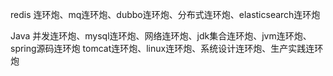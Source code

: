 redis 连环炮、mq连环炮、dubbo连环炮、分布式连环炮、elasticsearch连环炮

Java 并发连环炮、mysql连环炮、网络连环炮、jdk集合连环炮、jvm连环炮、spring源码连环炮
tomcat连环炮、linux连环炮、系统设计连环炮、生产实践连环炮

